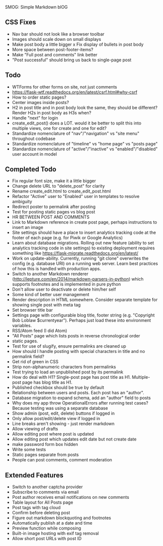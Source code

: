 SMOG: Simple Markdown blOG

## CSS Fixes
- Nav bar should not look like a browser toolbar
- Images should scale down on small displays
- Make post body a little bigger
x Fix display of bullets in post body
- More space between post-footer-items?
- Make "Full post and comments" link better
- "Post successful" should bring us back to single-page post

## Todo
- WTForms for other forms on site, not just comments
- https://flask-wtf.readthedocs.org/en/latest/csrf.html#why-csrf
- How to order static pages?
- Center images inside posts?
- H2 in post title and in post body look the same, they should be different? Render H2s in post body as H3s when?
- Handle "next" for login
- create_edit_post() does a LOT. would it be better to split this into multiple views, one for create and one for edit?
- Standardize nomenclature of "nav"/"navigation" vs "site menu" throughout codebase
- Standardize nomenclature of "timeline" vs "home page" vs "posts page"
- Standardize nomenclature of "active"/"inactive" vs "enabled"/"disabled" user account in model

## Completed Todo
- Fix regular font size, make it a little bigger
- Change delete URL to "delete_post" for clarity
- Rename create_edit.html to create_edit_post.html
- Refactor "Active" user to "Enabled" user in templates to resolve ambiguity
- Redirect poster to permalink after posting
- Test for posting static pages vs blog post
- HR BETWEEN POST AND COMMENTS
- Link to Markdown reference in create post page, perhaps instructions to insert an image
- Site settings should have a place to insert analytics tracking code at the footer of each page (e.g. for Piwik or Google Analytics)
- Learn about database migrations. Rolling out new feature (ability to set analytics tracking code in site settings) to existing deployment requires something like https://flask-migrate.readthedocs.org/en/latest/
- Work on update-ability. Currently, running "git clone" overwrites the config (e.g. database URI) on a running web server. Learn best practices of how this is handled with production apps.
- Switch to another Markdown renderer (http://lepture.com/en/2014/markdown-parsers-in-python) which supports footnotes and is implemented in pure python
- Don't allow user to deactivate or delete him/her self
- Some kind of better user management
- Render description in HTML somewhere. Consider separate template for showing single post with meta tag
- Set browser title bar
- Settings page with configurable blog title, footer string (e.g. "Copyright Bob Loblaw $currentyear"). Perhaps just load these into environment variables.
- RSS/Atom feed (I did Atom)
- "All Posts" page which lists posts in reverse chronological order
- static pages.
- Test for use of slugify, ensure permalinks are cleaned up
- How should I handle posting with special characters in title and no permalink field?
- Get rid of green in CSS
- Strip non-alphanumeric characters from permalinks
- Test trying to load an unpublished post by its permalink
- How do deal with H1? Single-post page has post title as H1. Multiple-post page has blog title as H1.
- Published checkbox should be true by default
- Relationship between users and posts. Each post has an "author".
- Database migration to expand schema, add an "author" field to posts
- Why does my app throw OperationalErrors after running test cases? Because testing was using a separate database
- Show admin (post, edit, delete) buttons if logged in
- Only allow post/edit/delete view if logged in
- Line breaks aren't showing - just render markdown
- Allow viewing of drafts
- Allow editing post where post is updated
- Allow editing post which updates edit date but not create date
- make password form box hidden
- Write some tests
- Static pages separate from posts
- People can post comments, comment moderation

## Extended Features
- Switch to another captcha provider
- Subscribe to comments via email
- Post author receives email notifications on new comments
- Table layout for All Posts page
- Post tags with tag cloud
- Confirm before deleting post
- Figure out markdown blockquoting and footnotes
- Automatically publish at a date and time
- Preview function while composing
- Built-in image hosting with exif tag removal
- Allow short post URLs with post ID